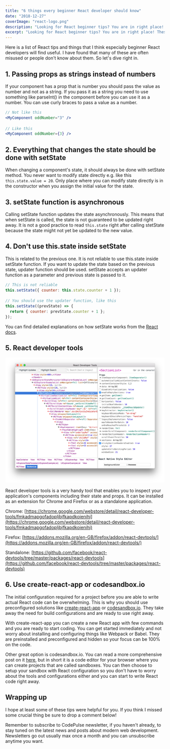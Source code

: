 ```yaml
---
title: "6 things every beginner React developer should know"
date: "2018-12-27"
coverImage: "react-logo.png"
description: "Looking for React beginner tips? You are in right place! These six things are something that every React developer should know about. Number one:..."
excerpt: "Looking for React beginner tips? You are in right place! These six things are something that every React developer should know about. Number one:..."
---
```


Here is a list of React tips and things that I think especially beginner React developers will find useful. I have found that many of these are often misused or people don't know about them. So let's dive right in.

## 1. Passing props as strings instead of numbers

If your component has a prop that is number you should pass the value as number and not as a string. If you pass it as a string you need to use something like parseInt() in the component before you can use it as a number. You can use curly braces to pass a value as a number.

```jsx
// Not like this
<MyComponent oddNumber="3" />

// Like this
<MyComponent oddNumber={3} />
```

## 2. Everything that changes the state should be done with setState

When changing a component's state, it should always be done with setState method. You never want to modify state directly e.g. like this `this.state.value = 20`. Only place where you can modify state directly is in the constructor when you assign the initial value for the state.

## 3. setState function is asynchronous

Calling setState function updates the state asynchronously. This means that when setState is called, the state is not guaranteed to be updated right away. It is not a good practice to read `this.state` right after calling stetState because the state might not yet be updated to the new value.

## 4. Don't use this.state inside setState

This is related to the previous one. It is not reliable to use this.state inside setState function. If you want to update the state based on the previous state, updater function should be used. setState accepts an updater function as a parameter and previous state is passed to it.

```jsx
// This is not reliable
this.setState({ counter: this.state.counter + 1 });

// You should use the updater function, like this
this.setState((prevState) => {
  return { counter: prevState.counter + 1 };
});
```

You can find detailed explanations on how setState works from the [React docs](https://reactjs.org/docs/react-component.html#setstate).

## 5. React developer tools

![react developer tools](./images/react-dev-tools-ss.png)

React developer tools is a very handy tool that enables you to inspect your application's components including their state and props. It can be installed as an extension for Chrome and Firefox or as a standalone application.

Chrome: [https://chrome.google.com/webstore/detail/react-developer-tools/fmkadmapgofadopljbjfkapdkoienihi](https://chrome.google.com/webstore/detail/react-developer-tools/fmkadmapgofadopljbjfkapdkoienihi)

Firefox: [https://addons.mozilla.org/en-GB/firefox/addon/react-devtools/](https://addons.mozilla.org/en-GB/firefox/addon/react-devtools/)

Standalone: [https://github.com/facebook/react-devtools/tree/master/packages/react-devtools](https://github.com/facebook/react-devtools/tree/master/packages/react-devtools)

## 6. Use create-react-app or codesandbox.io

The initial configuration required for a project before you are able to write actual React code can be overwhelming. This is why you should use preconfigured solutions like [create-react-app](https://github.com/facebook/create-react-app) or [codesandbox.io](https://codesandbox.io/). They take away the need for build configurations and are ready to use right away.

With create-react-app you can create a new React app with few commands and you are ready to start coding. You can get started immediately and not worry about installing and configuring things like Webpack or Babel. They are preinstalled and preconfigured and hidden so your focus can be 100% on the code.

Other great option is codesandbox.io. You can read a more comprehensive post on it [here](/blog/online-code-editor-every-web-developer-should-know-about/), but in short it is a code editor for your browser where you can create projects that are called sandboxes. You can then choose to setup your sandbox with React configuration so you don't have to worry about the tools and configurations either and you can start to write React code right away.

## Wrapping up

I hope at least some of these tips were helpful for you. If you think I missed some crucial thing be sure to drop a comment below!

Remember to subscribe to CodePulse newsletter, if you haven't already, to stay tuned on the latest news and posts about modern web development. Newsletters go out usually max once a month and you can unsubscribe anytime you want.
